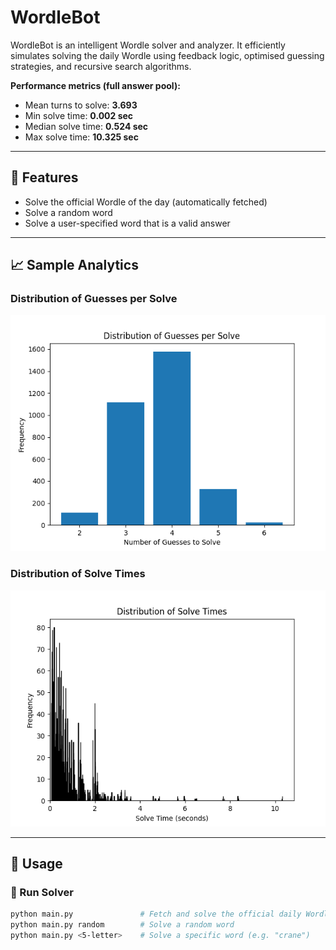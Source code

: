 # WordleBot

WordleBot is an intelligent Wordle solver and analyzer. It efficiently simulates solving the daily Wordle using feedback logic, optimised guessing strategies, and recursive search algorithms.

**Performance metrics (full answer pool):**
- Mean turns to solve:   **3.693**
- Min solve time:        **0.002 sec**
- Median solve time:     **0.524 sec**
- Max solve time:        **10.325 sec**

---

## 🔧 Features

- Solve the official Wordle of the day (automatically fetched)
- Solve a random word
- Solve a user-specified word that is a valid answer

---

## 📈 Sample Analytics

### Distribution of Guesses per Solve
![Guess Distribution](no_guesses_bar_chart.png)

### Distribution of Solve Times
![Solve Time Histogram](solve_times_histogram.png)

---

## 🚀 Usage

### 🐍 Run Solver

```bash
python main.py               # Fetch and solve the official daily Wordle
python main.py random        # Solve a random word 
python main.py <5-letter>    # Solve a specific word (e.g. "crane")
